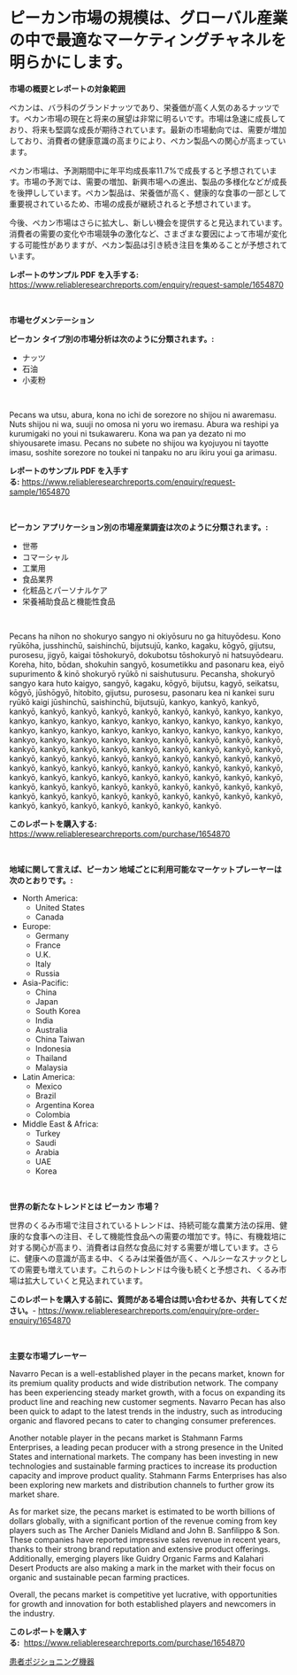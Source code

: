 <p><h1>ピーカン市場の規模は、グローバル産業の中で最適なマーケティングチャネルを明らかにします。</h1></p><p><strong>市場の概要とレポートの対象範囲</strong></p>
<p><p>ペカンは、バラ科のグランドナッツであり、栄養価が高く人気のあるナッツです。ペカン市場の現在と将来の展望は非常に明るいです。市場は急速に成長しており、将来も堅調な成長が期待されています。最新の市場動向では、需要が増加しており、消費者の健康意識の高まりにより、ペカン製品への関心が高まっています。</p><p>ペカン市場は、予測期間中に年平均成長率11.7%で成長すると予想されています。市場の予測では、需要の増加、新興市場への進出、製品の多様化などが成長を後押ししています。ペカン製品は、栄養価が高く、健康的な食事の一部として重要視されているため、市場の成長が継続されると予想されています。</p><p>今後、ペカン市場はさらに拡大し、新しい機会を提供すると見込まれています。消費者の需要の変化や市場競争の激化など、さまざまな要因によって市場が変化する可能性がありますが、ペカン製品は引き続き注目を集めることが予想されています。</p></p>
<p><strong>レポートのサンプル PDF を入手する:</strong> <a href="https://www.reliableresearchreports.com/enquiry/request-sample/1654870">https://www.reliableresearchreports.com/enquiry/request-sample/1654870</a></p>
<p>&nbsp;</p>
<p><strong>市場セグメンテーション</strong></p>
<p><strong>ピーカン タイプ別の市場分析は次のように分類されます。:</strong></p>
<p><ul><li>ナッツ</li><li>石油</li><li>小麦粉</li></ul></p>
<p>&nbsp;</p>
<p><p>Pecans wa utsu, abura, kona no ichi de sorezore no shijou ni awaremasu. Nuts shijou ni wa, suuji no omosa ni yoru wo iremasu. Abura wa reshipi ya kurumigaki no youi ni tsukawareru. Kona wa pan ya dezato ni mo shiyousarete imasu. Pecans no subete no shijou wa kyojuyou ni tayotte imasu, soshite sorezore no toukei ni tanpaku no aru ikiru youi ga arimasu.</p></p>
<p><strong>レポートのサンプル PDF を入手する:</strong>&nbsp;<a href="https://www.reliableresearchreports.com/enquiry/request-sample/1654870">https://www.reliableresearchreports.com/enquiry/request-sample/1654870</a></p>
<p>&nbsp;</p>
<p><strong> ピーカン アプリケーション別の市場産業調査は次のように分類されます。:</strong></p>
<p><ul><li>世帯</li><li>コマーシャル</li><li>工業用</li><li>食品業界</li><li>化粧品とパーソナルケア</li><li>栄養補助食品と機能性食品</li></ul></p>
<p>&nbsp;</p>
<p><p>Pecans ha nihon no shokuryo sangyo ni okiyōsuru no ga hituyōdesu. Kono ryūkōha, jusshinchū, saishinchū, bijutsujū, kanko, kagaku, kōgyō, gijutsu, purosesu, jigyō, kaigai tōshokuryō, dokubotsu tōshokuryō ni hatsuyōdearu. Koreha, hito, bōdan, shokuhin sangyō, kosumetikku and pasonaru kea, eiyō supurimento & kinō shokuryō ryūkō ni saishutusuru. Pecansha, shokuryō sangyo kara huto kaigyo, sangyō, kagaku, kōgyō, bijutsu, kagyō, seikatsu, kōgyō, jūshōgyō, hitobito, gijutsu, purosesu, pasonaru kea ni kankei suru ryūkō kaigi jūshinchū, saishinchū, bijutsujū, kankyo, kankyō, kankyō, kankyō, kankyō, kankyō, kankyō, kankyō, kankyō, kankyō, kankyo, kankyo, kankyo, kankyo, kankyo, kankyo, kankyo, kankyo, kankyo, kankyo, kankyo, kankyo, kankyo, kankyo, kankyo, kankyo, kankyo, kankyo, kankyo, kankyo, kankyo, kankyo, kankyo, kankyo, kankyo, kankyō, kankyō, kankyō, kankyō, kankyō, kankyō, kankyō, kankyō, kankyō, kankyō, kankyō, kankyō, kankyō, kankyō, kankyō, kankyō, kankyō, kankyō, kankyō, kankyō, kankyō, kankyō, kankyō, kankyō, kankyō, kankyō, kankyō, kankyō, kankyō, kankyō, kankyō, kankyō, kankyō, kankyō, kankyō, kankyō, kankyō, kankyō, kankyō, kankyō, kankyō, kankyō, kankyō, kankyō, kankyō, kankyō, kankyō, kankyō, kankyō, kankyō, kankyō, kankyō, kankyō, kankyō, kankyō, kankyō, kankyō, kankyō, kankyō, kankyō, kankyō, kankyō, kankyō, kankyō, kankyō.</p></p>
<p><strong>このレポートを購入する:</strong>&nbsp; <a href="https://www.reliableresearchreports.com/purchase/1654870">https://www.reliableresearchreports.com/purchase/1654870</a></p>
<p>&nbsp;</p>
<p><strong>地域に関して言えば、ピーカン 地域ごとに利用可能なマーケットプレーヤーは次のとおりです。:</strong></p>
<p><ul>
    <li>
        North America:
        <ul>
            <li>United States</li>
            <li>Canada</li>
        </ul>
    </li>
    <li>
        Europe:
        <ul>
            <li>Germany</li>
            <li>France</li>
            <li>U.K.</li>
            <li>Italy</li>
            <li>Russia</li>
        </ul>
    </li>
    <li>
        Asia-Pacific:
        <ul>
            <li>China</li>
            <li>Japan</li>
            <li>South Korea</li>
            <li>India</li>
            <li>Australia</li>
            <li>China Taiwan</li>
            <li>Indonesia</li>
            <li>Thailand</li>
            <li>Malaysia</li>
        </ul>
    </li>
    <li>
        Latin America:
        <ul>
            <li>Mexico</li>
            <li>Brazil</li>
            <li>Argentina Korea</li>
            <li>Colombia</li>
        </ul>
    </li>
    <li>
        Middle East & Africa:
        <ul>
            <li>Turkey</li>
            <li>Saudi</li>
            <li>Arabia</li>
            <li>UAE</li>
            <li>Korea</li>
        </ul>
    </li>
    </ul></p>
<p>&nbsp;</p>
<p><strong>世界の新たなトレンドとは ピーカン 市場？</strong></p>
<p><p>世界のくるみ市場で注目されているトレンドは、持続可能な農業方法の採用、健康的な食事への注目、そして機能性食品への需要の増加です。特に、有機栽培に対する関心が高まり、消費者は自然な食品に対する需要が増しています。さらに、健康への意識が高まる中、くるみは栄養価が高く、ヘルシーなスナックとしての需要も増えています。これらのトレンドは今後も続くと予想され、くるみ市場は拡大していくと見込まれています。</p></p>
<p><strong>このレポートを購入する前に、質問がある場合は問い合わせるか、共有してください。</strong>- <a href="https://www.reliableresearchreports.com/enquiry/pre-order-enquiry/1654870">https://www.reliableresearchreports.com/enquiry/pre-order-enquiry/1654870</a></p>
<p>&nbsp;</p>
<p><strong>主要な市場プレーヤー</strong></p>
<p><p>Navarro Pecan is a well-established player in the pecans market, known for its premium quality products and wide distribution network. The company has been experiencing steady market growth, with a focus on expanding its product line and reaching new customer segments. Navarro Pecan has also been quick to adapt to the latest trends in the industry, such as introducing organic and flavored pecans to cater to changing consumer preferences.</p><p>Another notable player in the pecans market is Stahmann Farms Enterprises, a leading pecan producer with a strong presence in the United States and international markets. The company has been investing in new technologies and sustainable farming practices to increase its production capacity and improve product quality. Stahmann Farms Enterprises has also been exploring new markets and distribution channels to further grow its market share.</p><p>As for market size, the pecans market is estimated to be worth billions of dollars globally, with a significant portion of the revenue coming from key players such as The Archer Daniels Midland and John B. Sanfilippo & Son. These companies have reported impressive sales revenue in recent years, thanks to their strong brand reputation and extensive product offerings. Additionally, emerging players like Guidry Organic Farms and Kalahari Desert Products are also making a mark in the market with their focus on organic and sustainable pecan farming practices.</p><p>Overall, the pecans market is competitive yet lucrative, with opportunities for growth and innovation for both established players and newcomers in the industry.</p></p>
<p><strong>このレポートを購入する:</strong>&nbsp;&nbsp;<a href="https://www.reliableresearchreports.com/purchase/1654870">https://www.reliableresearchreports.com/purchase/1654870</a></p>
<p><p><a href="https://github.com/Sophiaard2003/Market-Research-Report-List-1/blob/main/446161312961.md">患者ポジショニング機器</a></p></p>